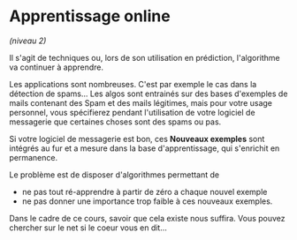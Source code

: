 # Apprentissage online
*(niveau 2)*

Il s'agit de techniques ou, lors de son utilisation en prédiction, l'algorithme
va continuer à apprendre.

Les applications sont nombreuses.
C'est par exemple le cas dans la détection de spams... Les algos sont entrainés
sur des bases d'exemples de mails contenant des Spam et des mails légitimes,
mais pour votre usage personnel, vous spécifierez pendant l'utilisation de votre
logiciel de messagerie que certaines choses sont des spams ou pas.

Si votre logiciel de messagerie est bon, ces **Nouveaux exemples** sont intégrés
au fur et a mesure dans la base d'apprentissage, qui s'enrichit en permanence.

Le problème est de disposer d'algorithmes permettant de
- ne pas tout ré-apprendre à partir de zéro a chaque nouvel exemple
- ne pas donner une importance trop faible à ces nouveaux exemples.

Dans le cadre de ce cours, savoir que cela existe nous suffira.
Vous pouvez chercher sur le net si le coeur vous en dit...
